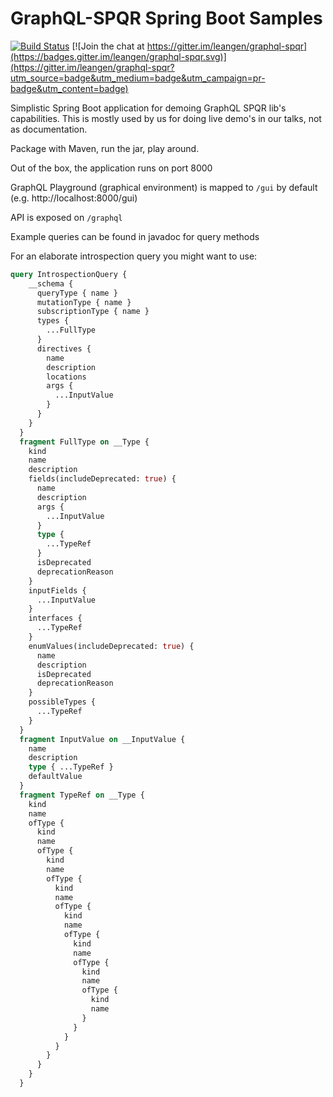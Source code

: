# GraphQL-SPQR Spring Boot Samples

[![Build Status](https://travis-ci.org/leangen/graphql-spqr-samples.svg?branch=master)](https://travis-ci.org/leangen/graphql-spqr-samples)
[![Join the chat at https://gitter.im/leangen/graphql-spqr](https://badges.gitter.im/leangen/graphql-spqr.svg)](https://gitter.im/leangen/graphql-spqr?utm_source=badge&utm_medium=badge&utm_campaign=pr-badge&utm_content=badge)

Simplistic Spring Boot application for demoing GraphQL SPQR lib's capabilities.
This is mostly used by us for doing live demo's in our talks, not as documentation.

Package with Maven, run the jar, play around.

Out of the box, the application runs on port 8000

GraphQL Playground (graphical environment) is mapped to `/gui` by default (e.g. http://localhost:8000/gui)

API is exposed on `/graphql`

Example queries can be found in javadoc for query methods

For an elaborate introspection query you might want to use:
```graphql
query IntrospectionQuery {
    __schema {
      queryType { name }
      mutationType { name }
      subscriptionType { name }
      types {
        ...FullType
      }
      directives {
        name
        description
        locations
        args {
          ...InputValue
        }
      }
    }
  }
  fragment FullType on __Type {
    kind
    name
    description
    fields(includeDeprecated: true) {
      name
      description
      args {
        ...InputValue
      }
      type {
        ...TypeRef
      }
      isDeprecated
      deprecationReason
    }
    inputFields {
      ...InputValue
    }
    interfaces {
      ...TypeRef
    }
    enumValues(includeDeprecated: true) {
      name
      description
      isDeprecated
      deprecationReason
    }
    possibleTypes {
      ...TypeRef
    }
  }
  fragment InputValue on __InputValue {
    name
    description
    type { ...TypeRef }
    defaultValue
  }
  fragment TypeRef on __Type {
    kind
    name
    ofType {
      kind
      name
      ofType {
        kind
        name
        ofType {
          kind
          name
          ofType {
            kind
            name
            ofType {
              kind
              name
              ofType {
                kind
                name
                ofType {
                  kind
                  name
                }
              }
            }
          }
        }
      }
    }
  }
```
